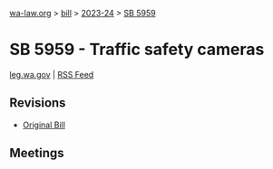 [wa-law.org](/) > [bill](/bill/) > [2023-24](/bill/2023-24/) > [SB 5959](/bill/2023-24/sb/5959/)

# SB 5959 - Traffic safety cameras
[leg.wa.gov](https://app.leg.wa.gov/billsummary?BillNumber=5959&Year=2023&Initiative=false) | [RSS Feed](./rss.xml)

## Revisions
* [Original Bill](1/)

## Meetings
